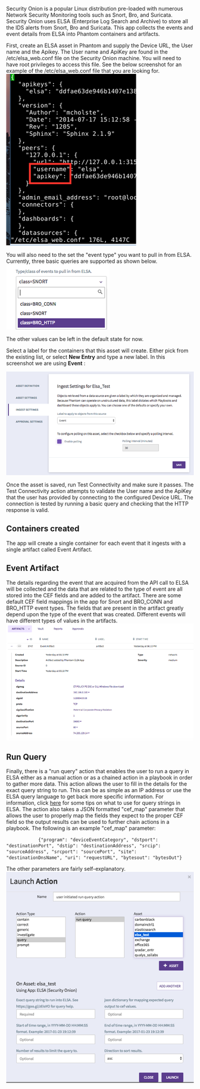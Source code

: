 [comment]: # "File: README.md"
[comment]: # "Copyright (c) 2018 Splunk Inc."
[comment]: # ""
[comment]: # "Licensed under the Apache License, Version 2.0 (the 'License');"
[comment]: # "you may not use this file except in compliance with the License."
[comment]: # "You may obtain a copy of the License at"
[comment]: # ""
[comment]: # "    http://www.apache.org/licenses/LICENSE-2.0"
[comment]: # ""
[comment]: # "Unless required by applicable law or agreed to in writing, software distributed under"
[comment]: # "the License is distributed on an 'AS IS' BASIS, WITHOUT WARRANTIES OR CONDITIONS OF ANY KIND,"
[comment]: # "either express or implied. See the License for the specific language governing permissions"
[comment]: # "and limitations under the License."
[comment]: # ""
Security Onion is a popular Linux distribution pre-loaded with numerous Network Security Monitoring
tools such as Snort, Bro, and Suricata. Security Onion uses ELSA (Enterprise Log Search and Archive)
to store all the IDS alerts from Snort, Bro and Suricata. This app collects the events and event
details from ELSA into Phantom containers and artifacts.

First, create an ELSA asset in Phantom and supply the Device URL, the User name and the Apikey. The
User name and ApiKey are found in the /etc/elsa_web.conf file on the Security Onion machine. You
will need to have root privileges to access this file. See the below screenshot for an example of
the /etc/elsa_web.conf file that you are looking for.  
[![](img/elsa_web_conf.png)](img/elsa_web_conf.png)

You will also need to the set the "event type" you want to pull in from ELSA. Currently, three basic
queries are supported as shown below.  
[![](img/type.png)](img/type.png)

The other values can be left in the default state for now.

Select a label for the containers that this asset will create. Either pick from the existing list,
or select **New Entry** and type a new label. In this screenshot we are using **Event** :

[![](img/ingest_settings.png)](img/ingest_settings.png)

Once the asset is saved, run Test Connectivity and make sure it passes. The Test Connectivity action
attempts to validate the User name and the ApiKey that the user has provided by connecting to the
configured Device URL. The connection is tested by running a basic query and checking that the HTTP
response is valid.

## Containers created

The app will create a single container for each event that it ingests with a single artifact called
Event Artifact.

## Event Artifact

The details regarding the event that are acquired from the API call to ELSA will be collected and
the data that are related to the type of event are all stored into the CEF fields and are added to
the artifact. There are some default CEF field mappings in the app for Snort and BRO_CONN and
BRO_HTTP event types. The fields that are present in the artifact greatly depend upon the type of
the event that was created. Different events will have different types of values in the artifacts.  
[![](img/event_artifact.png)](img/event_artifact.png)  

## Run Query

Finally, there is a "run query" action that enables the user to run a query in ELSA either as a
manual action or as a chained action in a playbook in order to gather more data. This action allows
the user to fill in the details for the exact query string to run. This can be as simple as an IP
address or use the ELSA query language to get back more specific information. For information, click
[here](https://github.com/Security-Onion-Solutions/security-onion/wiki/ELSAQueryTips) for some tips
on what to use for query strings in ELSA. The action also takes a JSON formatted "cef_map" parameter
that allows the user to properly map the fields they expect to the proper CEF field so the output
results can be used to further chain actions in a playbook. The following is an example "cef_map"
parameter:

                {"program": "deviceEventCategory", "dstport": "destinationPort", "dstip": "destinationAddress", "srcip": "sourceAddress", "srcport": "sourcePort", "site": "destinationDnsName", "uri": "requestURL", "bytesout": "bytesOut"}
            

The other parameters are fairly self-explanatory.  
[![](img/query.png)](img/query.png)  
